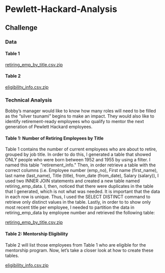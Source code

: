 # Pewlett-Hackard-Analysis

## Challenge
### Data
#### Table 1

[retiring_emp_by_title.csv.zip](https://github.com/efuen0077/Pewlett-Hackard-Analysis/files/4536852/retiring_emp_by_title.csv.zip)

#### Table 2

[eligibility_info.csv.zip](https://github.com/efuen0077/Pewlett-Hackard-Analysis/files/4536851/eligibility_info.csv.zip)

### Technical Analysis
Bobby’s manager would like to know how many roles will need to be filled as the “silver tsunami” begins to make an impact. They would also like to identify retirement-ready employees who qualify to mentor the next generation of Pewlett Hackard employees.

#### Table 1: Number of Retiring Employees by Title

Table 1 contains the number of current employees who are about to retire, grouped by job title. In order to do this, I generated a table that showed ONLY people who were born between 1952 and 1955 by using a filter. I named this table "retirement_info." Then, in order retrieve a table with the correct columns (i.e. Employee number (emp_no), First name (first_name), last name (last_name), Title (title), from_date (from_date), Salary (salary)), I used two INNER JOIN statements and created a new table named retiring_emp_data. I, then, noticed that there were duplicates in the table that I generated, which is not what was needed. It is important that the data in each row is unique. Thus, I used the SELECT DISTINCT command to retrieve only distinct values in the table. Lastly, in order to to show only most recent title per employee, I needed to partition the data in retiring_emp_data by employee number and retrieved the following table:

[retiring_emp_by_title.csv.zip](https://github.com/efuen0077/Pewlett-Hackard-Analysis/files/4536852/retiring_emp_by_title.csv.zip)

#### Table 2: Mentorship Eligibility

Table 2 will list those employees from Table 1 who are eligible for the mentorship program.
Now, let’s take a closer look at how to create these tables.

[eligibility_info.csv.zip](https://github.com/efuen0077/Pewlett-Hackard-Analysis/files/4536851/eligibility_info.csv.zip)
